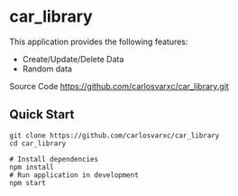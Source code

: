 # car_library
This application provides the following features:

- Create/Update/Delete Data
- Random data

 
Source Code
https://github.com/carlosvarxc/car_library.git
## Quick Start

```
git clone https://github.com/carlosvarxc/car_library
cd car_library

# Install dependencies
npm install
# Run application in development
npm start
